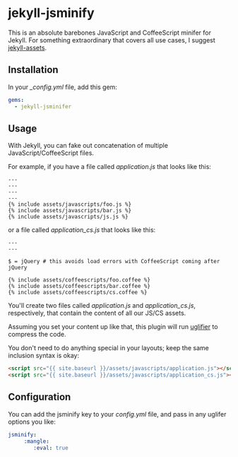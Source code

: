 jekyll-jsminify
================

This is an absolute barebones JavaScript and CoffeeScript minifer for Jekyll. For something extraordinary that covers all use cases, I suggest [jekyll-assets](https://github.com/ixti/jekyll-assets).

## Installation

In your *_config.yml* file, add this gem:

``` yaml
gems:
  - jekyll-jsminifer
```

## Usage

With Jekyll, you can fake out concatenation of multiple JavaScript/CoffeeScript files.

For example, if you have a file called *application.js* that looks like this:

```
---
---
---
---
{% include assets/javascripts/foo.js %}
{% include assets/javascripts/bar.js %}
{% include assets/javascripts/js.js %}
```

or a file called *application_cs.js* that looks like this:

```
---
---

$ = jQuery # this avoids load errors with CoffeeScript coming after jQuery

{% include assets/coffeescripts/foo.coffee %}
{% include assets/coffeescripts/bar.coffee %}
{% include assets/coffeescripts/cs.coffee %}
```

You'll create two files called *application.js* and *application_cs.js*, respectively, that contain the content of all our JS/CS assets.

Assuming you set your content up like that, this plugin will run [uglifier](https://github.com/lautis/uglifier) to compress the code.

You don't need to do anything special in your layouts; keep the same inclusion syntax is okay:

```html
<script src="{{ site.baseurl }}/assets/javascripts/application.js"></script>
<script src="{{ site.baseurl }}/assets/javascripts/application_cs.js"></script>
```

## Configuration

You can add the jsminify key to your *config.yml* file, and pass in any uglifer options you like:

``` yaml
jsminify:
     :mangle:
        :eval: true
```
